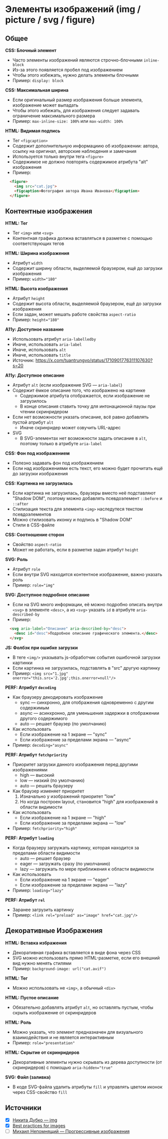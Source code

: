 # Элементы изображений (img / picture / svg / figure)


## Общее
**CSS: Блочный элемент**
- Часто элементы изображений являются строчно-блочными `inline-block`
- Из-за этого появляется пробел под изображением
- Чтобы этого избежать, нужно делать элементы блочными
- Пример: `display: block`

**CSS: Максимальная ширина**
- Если оригинальный размер изображения больше элемента, изображение может выпадать
- Чтобы этого избежать, для изображения следует задавать ограничение максимального размера
- Пример: `max-inline-size: 100%` или `max-width: 100%`

**HTML: Видимая подпись**
- Тег `<figcaption>`
- Содержит дополнительную информациию об изображении: автора, ссылку на оригинал, авторские наблюдения и замечания
- Используется только внутри тега `<figure>`
- Содержимое не должно повторять содержимое атрибута "alt" изображения
- Пример:
```html
  <figure>
    <img src="cat.jpg">
    <figcaption>Фотография автора Ивана Иванова</figcaption>
  </figure>
```



## Контентные изображения
**HTML: Тег**
- Тег `<img>` или `<svg>`
- Контентная графика должна вставляться в разметке с помощью соответствующих тегов

**HTML: Ширина изображения**
- Атрибут `width`
- Содержит ширину области, выделяемой браузером, ещё до загрузки изображения
- Пример: `width="180"`

**HTML: Высота изображения**
- Атрибут `height`
- Содержит высота области, выделяемой браузером, ещё до загрузки изображения
- Если задан, может мешать работе свойства `aspect-ratio`
- Пример: `height="180"`

**A11y: Доступное название**
- Использовать атрибут `aria-labelledby`
- Иначе, использовать `aria-label`
- Иначе, использовать `alt`
- Иначе, использовать `title`
- Источник: https://x.com/tuantrungvo/status/1710901776311107630?s=20


**A11y: Доступное описание**
- Атрибут `alt` (если изображение SVG — `aria-label`)
- Содержит ёмкое описание того, что изображено на картинке
  - Содержимое атрибута отображается, если изображение не загрузилось
  - В конце описания ставить точку для интонационной паузы при чтении скринридером
- Если нет возможности указать описание, всё равно добавлять пустой атрибут `alt`
  - Иначе скринридер может озвучить URL-адрес
- SVG
  - В SVG-элементах нет возможности задать описание в `alt`, поэтому только в атрибуте `aria-label`

**CSS: Фон под изображением**
- Полезно задавать фон под изображением
- Если над изображениями есть текст, его можно будет прочитать ещё до загрузки изображения

**CSS: Картинка не загрузилась**
- Если картинка не загрузилась, браузеры вместо неё подставляют "Shadow DOM", поэтому можно добавлять псевдоэлемент `::before` и `::after`
- Стилизация текста для элемента `<img>` наследутеся текстом псевдоэлементов
- Можно стилизовать иконку и подпись в "Shadow DOM"
- Стили в CSS-файле

**CSS: Соотношение сторон**
- Свойство `aspect-ratio`
- Может не работать, если в разметке задан атрибут `height`

**SVG: Роль**
- Атрибут `role`
- Если внутри SVG находится контентное изображение, важно указать роль
- Пример: `role="img"`

**SVG: Доступное подробное описание**
- Если на SVG много информации, её можно подробно описать внутри `<svg>` в элементе `<desc>`, а из `<svg>` указать `id` в атрибуте `aria-described-by`
- Пример:
```html
  <svg aria-label="Описание" aria-described-by="desc">
    <desc id="desc">Подробное описание графического элемента.</desc>
  </svg>
```

**JS: Фолбэк при ошибке загрузки**
- В теге `<img/>` указывать js-обработчик события ошибочной загрузки картинки
- Если картинка не загрузилась, подставлять в "src" другую картинку
- Пример: `<img src="1.jpg" onerror="this.src='2.jpg';this.onerror=null"/>`

**PERF: Атрибут `decoding`**
- Как браузеру декодировать изображение
  - sync — синхронно, для отображения одновременно с другим содержимым
  - async — асинхронно, для уменьшения задержки в отображении другого содержимого
  - auto — решает браузер (по умолчанию)
- Как использовать
  - Если изображение на 1 экране — "sync"
  - Если изображение за пределами экрана — "async"
- Пример: `decoding="async"`

**PERF: Атрибут `fetchpriority`**
- Приоритет загрузки данного изображения перед другими изображениями
  - high — высокий
  - low — низкий (по умолчанию)
  - auto — решать браузеру
- Как браузер изменяет приоритет
  1. Изначально у изображений приоритет "low"
  2. Но когда построен layout, становится "high" для изображений в области видимости
- Как использовать
  - Если изображение на 1 экране — "high"
  - Если изображение за пределами экрана — "low"
- Пример: `fetchpriority="high"`

**PERF: Атрибут `loading`**
- Когда браузеру загружать картинку, которая находится за пределами области видимости
  - auto — решает браузер
  - eager — загружать сразу (по умолчанию)
  - lazy — загружать по мере приближения к области видимости
- Как использовать
  - Если изображение на 1 экране — "eager"
  - Если изображение за пределами экрана — "lazy"
- Пример: `loading="lazy"`

**PERF: Атрибут `rel`**
- Заранее загрузить картинку
- Пример: `<link rel="preload" as="image" href="cat.jpg"/>`



## Декоративные Изображения
**HTML: Вставка избражения**
- Декоративная графика вставляется в виде фона через CSS
- SVG можно использовать прямо HTML-разметке, если его внешний вид нужно менять стилями
- Пример: `background-image: url("cat.avif")`

**HTML: Тег**
- Можно использовать не `<img>`, а обычный `<div>`

**HTML: Пустое описание**
- Обязательно добавлять атрибут `alt`, но оставлять пустым, чтобы скрыть изображение от скринридеров

**HTML: Роль**
- Можно указать, что элемент предназначен для визуального взаимодействия и не является интерактивным
- Пример: `role="presentation"`

**HTML: Скрытие от скринридеров**
- Декоративные элементы нужно скрывать из дерева доступности (от скринридеров) с помощью `aria-hidden="true"`

**SVG: Файл (заливка)**
- В коде SVG-файла удалить атрибуты `fill` и управлять цветом иконок через CSS-свойство `fill`



## Источники
- [x] [Никита Дубко — img](https://www.youtube.com/watch?v=WfzKd16LplI)
- [x] [Best practices for images](https://github.com/nucliweb/image-element)
- [ ] [Михаил Непомнящий — Прогрессивные изображения](https://www.youtube.com/watch?v=mXxU_kGm_BQ)
